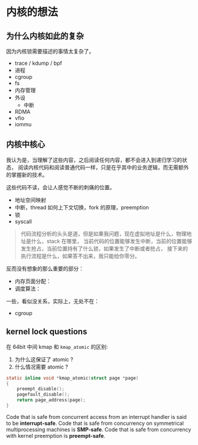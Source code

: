 # 内核的想法


## 为什么内核如此的复杂
因为内核锁需要描述的事情太复杂了。

- trace / kdump / bpf
- 进程
- cgroup
- fs
- 内存管理
- 外设
  - 中断
- RDMA
- vfio
- iommu

## 内核中核心

我认为是，当理解了这些内容，之后阅读任何内容，都不会进入到递归学习的状态，
阅读内核代码和阅读普通代码一样，只是在乎其中的业务逻辑，而无需额外的掌握新的技术。

这些代码不读，会让人感觉不断的刺痛的位置。

- 地址空间映射
- 中断，thread 如何上下文切换，fork 的原理，preemption
- 锁
- syscall

> 代码流程分析的头头是道，但是如果我问题，现在虚拟地址是什么，物理地址是什么，stack 在哪里，
当前代码的位置能够发生中断，当前的位置能够发生抢占，当前位置持有了什么锁，如果发生了中断或者抢占，
接下来的执行流程是什么，如果答不出来，我只能给你零分。

反而没有想象的那么重要的部分：
- 内存页面分配：
- 调度算法：

一些，看似没关系，实际上，无处不在：
- cgroup

## kernel lock questions
在 64bit 中间 kmap 和 `kmap_atomic` 的区别:

1. 为什么这保证了 atomic ?
2. 什么情况需要 atomic ?
```c
static inline void *kmap_atomic(struct page *page)
{
    preempt_disable();
    pagefault_disable();
    return page_address(page);
}
```

Code that is safe from concurrent access from an interrupt handler is said to be
**interrupt-safe**. Code that is safe from concurrency on symmetrical multiprocessing
machines is **SMP-safe**. Code that is safe from concurrency with kernel preemption is **preempt-safe**.
